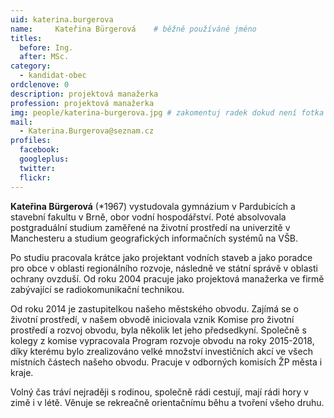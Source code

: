 ```yaml
---
uid: katerina.burgerova
name:     Kateřina Bürgerová  	# běžně používáné jméno
titles:
  before: Ing.
  after: MSc.
category:
  - kandidat-obec
ordclenove: 0
description: projektová manažerka
profession: projektová manažerka
img: people/katerina-burgerova.jpg # zakomentuj radek dokud není fotka
mail:
  - Katerina.Burgerova@seznam.cz
profiles:
  facebook:
  googleplus:
  twitter:
  flickr:
---
```


**Kateřina Bürgerová** (*1967) vystudovala gymnázium v Pardubicích a stavební fakultu v Brně, obor vodní hospodářství. Poté absolvovala postgraduální studium zaměřené na životní prostředí na univerzitě v Manchesteru a studium geografických informačních systémů na VŠB. 

Po studiu pracovala krátce jako projektant vodních staveb a jako poradce pro obce v oblasti regionálního rozvoje, následně ve státní správě v oblasti ochrany ovzduší. Od roku 2004 pracuje jako projektová manažerka ve firmě zabývající se radiokomunikační technikou. 

Od roku 2014 je zastupitelkou našeho městského obvodu. Zajímá se o životní prostředí, v našem obvodě iniciovala vznik Komise pro životní prostředí a rozvoj obvodu, byla několik let jeho předsedkyní. Společně s kolegy z komise vypracovala Program rozvoje obvodu na roky 2015-2018, díky kterému bylo zrealizováno velké množství investičních akcí ve všech místních částech našeho obvodu. Pracuje v odborných komisích ŽP města i kraje. 

Volný čas tráví nejraději s rodinou, společně rádi cestují, mají rádi hory v zimě i v létě. Věnuje se rekreačně orientačnímu běhu a tvoření všeho druhu.

